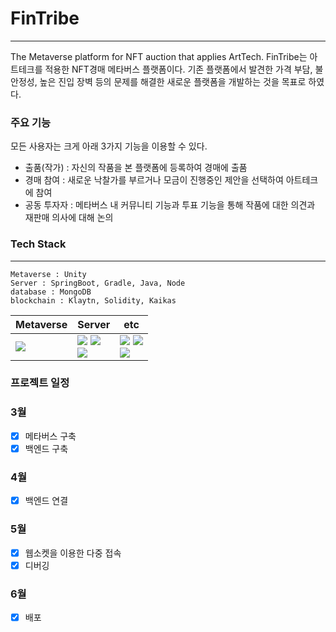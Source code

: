 # FinTribe
---
The Metaverse platform for NFT auction that applies ArtTech.
FinTribe는 아트테크를 적용한 NFT경매 메타버스 플랫폼이다. 기존 플랫폼에서 발견한 가격 부담, 불안정성, 높은 진입 장벽 등의 문제를 해결한 새로운 플랫폼을 개발하는 것을 목표로 하였다.

### 주요 기능
모든 사용자는 크게 아래 3가지 기능을 이용할 수 있다.
- 출품(작가) : 자신의 작품을 본 플랫폼에 등록하여 경매에 출품
- 경매 참여 : 새로운 낙찰가를 부르거나 모금이 진행중인 제안을 선택하여 아트테크에 참여
- 공동 투자자 : 메타버스 내 커뮤니티 기능과 투표 기능을 통해 작품에 대한 의견과 재판매 의사에 대해 논의

### Tech Stack
---
```
Metaverse : Unity
Server : SpringBoot, Gradle, Java, Node
database : MongoDB
blockchain : Klaytn, Solidity, Kaikas
```
| Metaverse | Server | etc |                                                                                                                                                   
|------|------|------|
| <img src="https://img.shields.io/badge/Unity-02569B?style=for-the-badge&logo=unity&logoColor=white"> | <img src="https://img.shields.io/badge/Spring_Boot-F2F4F9?style=for-the-badge&logo=spring-boot"> <img src ="https://img.shields.io/badge/gradle-02303A?style=for-the-badge&logo=gradle&logoColor=white"> <br /> <img src="https://img.shields.io/badge/Java-ED8B00?style=for-the-badge&logo=java&logoColor=white"> | <img src="https://img.shields.io/badge/Postman-FF6C37?style=for-the-badge&logo=Postman&logoColor=white"> <img src ="https://img.shields.io/badge/Solidity-e6e6e6?style=for-the-badge&logo=solidity&logoColor=black"> <br /> <img src="https://img.shields.io/badge/Figma-F24E1E?style=for-the-badge&logo=figma&logoColor=white">|


### 프로젝트 일정
### 3월
- [x] 메타버스 구축
- [x] 백엔드 구축
### 4월
- [x] 백엔드 연결
### 5월 
- [x] 웹소켓을 이용한 다중 접속
- [x] 디버깅
### 6월
- [x] 배포
